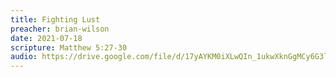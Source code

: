 ```yaml
---
title: Fighting Lust
preacher: brian-wilson
date: 2021-07-18
scripture: Matthew 5:27-30
audio: https://drive.google.com/file/d/17yAYKM0iXLwQIn_1ukwXknGgMCy6G3l2/view
---
```

